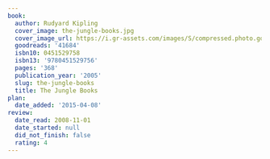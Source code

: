 ```yaml
---
book:
  author: Rudyard Kipling
  cover_image: the-jungle-books.jpg
  cover_image_url: https://i.gr-assets.com/images/S/compressed.photo.goodreads.com/books/1349066474l/41684.jpg
  goodreads: '41684'
  isbn10: 0451529758
  isbn13: '9780451529756'
  pages: '368'
  publication_year: '2005'
  slug: the-jungle-books
  title: The Jungle Books
plan:
  date_added: '2015-04-08'
review:
  date_read: 2008-11-01
  date_started: null
  did_not_finish: false
  rating: 4
---
```

